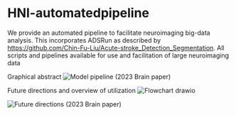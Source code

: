# HNI-automatedpipeline

We provide an automated pipeline to facilitate neuroimaging big-data analysis. This incorporates ADSRun as described by https://github.com/Chin-Fu-Liu/Acute-stroke_Detection_Segmentation. All scripts and pipelines available for use and facilitation of large neuroimaging data  

Graphical abstract 
![Model pipeline (2023 Brain paper)](https://github.com/drevesz11/HNI-automated-pipeline/assets/121603821/05840a8e-189a-455c-8f44-765182fd653b)

Future directions and overview of utilization
![Flowchart drawio](https://github.com/drevesz11/HNI-automated-pipeline/assets/121603821/ce2327ad-d940-4a2c-8f43-f38994c2d9d7)

![Future directions (2023 Brain paper) ](https://github.com/drevesz11/HNI-automated-pipeline/assets/121603821/e4981172-45e2-4aa8-93c7-74593216384f)
